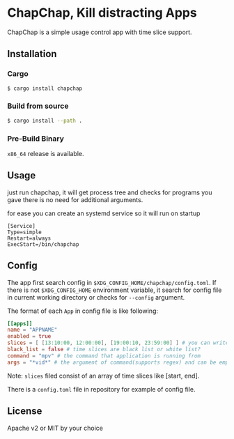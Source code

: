 # ChapChap, Kill distracting Apps
ChapChap is a simple usage control app with time slice support.

## Installation
### Cargo
```sh
$ cargo install chapchap
```

### Build from source
```sh
$ cargo install --path .
```

### Pre-Build Binary
`x86_64` release is available.

## Usage
just run chapchap, it will get process tree and checks for programs you gave there is no need for additional arguments.

for ease you can create an systemd service so it will run on startup
```
[Service]
Type=simple
Restart=always
ExecStart=/bin/chapchap
```

## Config
The app first search config in `$XDG_CONFIG_HOME/chapchap/config.toml`.
If there is not `$XDG_CONFIG_HOME` environment variable, it search for config file
in current working directory or checks for `--config` argument.

The format of each `App` in config file is like following:
```toml
[[apps]]
name = "APPNAME"
enabled = true
slices = [ [13:10:00, 12:00:00], [19:00:10, 23:59:00] ] # you can write multiple time slice
black_list = false # time slices are black list or white list?
command = "mpv" # the command that application is running from
args = "*vid*" # the argument of command(supports regex) and can be empty
```
Note: `slices` filed consist of an array of time slices like [start,
end].

There is a `config.toml` file in repository for example of config file.

## License
Apache v2 or MIT by your choice
